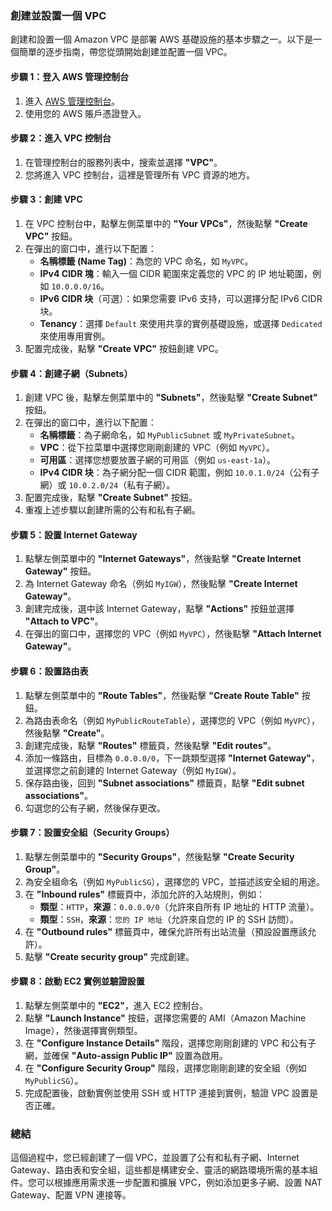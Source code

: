 ### 創建並設置一個 VPC

創建和設置一個 Amazon VPC 是部署 AWS 基礎設施的基本步驟之一。以下是一個簡單的逐步指南，帶您從頭開始創建並配置一個 VPC。

#### **步驟 1：登入 AWS 管理控制台**

1. 進入 [AWS 管理控制台](https://aws.amazon.com/)。
2. 使用您的 AWS 賬戶憑證登入。

#### **步驟 2：進入 VPC 控制台**

1. 在管理控制台的服務列表中，搜索並選擇 **"VPC"**。
2. 您將進入 VPC 控制台，這裡是管理所有 VPC 資源的地方。

#### **步驟 3：創建 VPC**

1. 在 VPC 控制台中，點擊左側菜單中的 **"Your VPCs"**，然後點擊 **"Create VPC"** 按鈕。
2. 在彈出的窗口中，進行以下配置：
   - **名稱標籤 (Name Tag)**：為您的 VPC 命名，如 `MyVPC`。
   - **IPv4 CIDR 塊**：輸入一個 CIDR 範圍來定義您的 VPC 的 IP 地址範圍，例如 `10.0.0.0/16`。
   - **IPv6 CIDR 块**（可選）：如果您需要 IPv6 支持，可以選擇分配 IPv6 CIDR 块。
   - **Tenancy**：選擇 `Default` 來使用共享的實例基礎設施，或選擇 `Dedicated` 來使用專用實例。
3. 配置完成後，點擊 **"Create VPC"** 按鈕創建 VPC。

#### **步驟 4：創建子網（Subnets）**

1. 創建 VPC 後，點擊左側菜單中的 **"Subnets"**，然後點擊 **"Create Subnet"** 按鈕。
2. 在彈出的窗口中，進行以下配置：
   - **名稱標籤**：為子網命名，如 `MyPublicSubnet` 或 `MyPrivateSubnet`。
   - **VPC**：從下拉菜單中選擇您剛剛創建的 VPC（例如 `MyVPC`）。
   - **可用區**：選擇您想要放置子網的可用區（例如 `us-east-1a`）。
   - **IPv4 CIDR 块**：為子網分配一個 CIDR 範圍，例如 `10.0.1.0/24`（公有子網）或 `10.0.2.0/24`（私有子網）。
3. 配置完成後，點擊 **"Create Subnet"** 按鈕。
4. 重複上述步驟以創建所需的公有和私有子網。

#### **步驟 5：設置 Internet Gateway**

1. 點擊左側菜單中的 **"Internet Gateways"**，然後點擊 **"Create Internet Gateway"** 按鈕。
2. 為 Internet Gateway 命名（例如 `MyIGW`），然後點擊 **"Create Internet Gateway"**。
3. 創建完成後，選中該 Internet Gateway，點擊 **"Actions"** 按鈕並選擇 **"Attach to VPC"**。
4. 在彈出的窗口中，選擇您的 VPC（例如 `MyVPC`），然後點擊 **"Attach Internet Gateway"**。

#### **步驟 6：設置路由表**

1. 點擊左側菜單中的 **"Route Tables"**，然後點擊 **"Create Route Table"** 按鈕。
2. 為路由表命名（例如 `MyPublicRouteTable`），選擇您的 VPC（例如 `MyVPC`），然後點擊 **"Create"**。
3. 創建完成後，點擊 **"Routes"** 標籤頁，然後點擊 **"Edit routes"**。
4. 添加一條路由，目標為 `0.0.0.0/0`，下一跳類型選擇 **"Internet Gateway"**，並選擇您之前創建的 Internet Gateway（例如 `MyIGW`）。
5. 保存路由後，回到 **"Subnet associations"** 標籤頁，點擊 **"Edit subnet associations"**。
6. 勾選您的公有子網，然後保存更改。

#### **步驟 7：設置安全組（Security Groups）**

1. 點擊左側菜單中的 **"Security Groups"**，然後點擊 **"Create Security Group"**。
2. 為安全組命名（例如 `MyPublicSG`），選擇您的 VPC，並描述該安全組的用途。
3. 在 **"Inbound rules"** 標籤頁中，添加允許的入站規則，例如：
   - **類型**：`HTTP`，**來源**：`0.0.0.0/0`（允許來自所有 IP 地址的 HTTP 流量）。
   - **類型**：`SSH`，**來源**：`您的 IP 地址`（允許來自您的 IP 的 SSH 訪問）。
4. 在 **"Outbound rules"** 標籤頁中，確保允許所有出站流量（預設設置應該允許）。
5. 點擊 **"Create security group"** 完成創建。

#### **步驟 8：啟動 EC2 實例並驗證設置**

1. 點擊左側菜單中的 **"EC2"**，進入 EC2 控制台。
2. 點擊 **"Launch Instance"** 按鈕，選擇您需要的 AMI（Amazon Machine Image），然後選擇實例類型。
3. 在 **"Configure Instance Details"** 階段，選擇您剛剛創建的 VPC 和公有子網，並確保 **"Auto-assign Public IP"** 設置為啟用。
4. 在 **"Configure Security Group"** 階段，選擇您剛剛創建的安全組（例如 `MyPublicSG`）。
5. 完成配置後，啟動實例並使用 SSH 或 HTTP 連接到實例，驗證 VPC 設置是否正確。

### 總結

這個過程中，您已經創建了一個 VPC，並設置了公有和私有子網、Internet Gateway、路由表和安全組，這些都是構建安全、靈活的網路環境所需的基本組件。您可以根據應用需求進一步配置和擴展 VPC，例如添加更多子網、設置 NAT Gateway、配置 VPN 連接等。